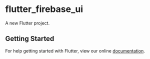 # flutter_firebase_ui

A new Flutter project.

## Getting Started

For help getting started with Flutter, view our online
[documentation](https://flutter.io/).

